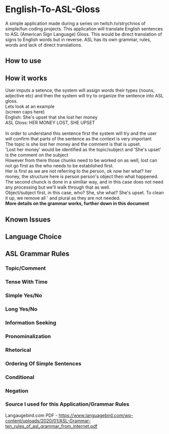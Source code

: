 # English-To-ASL-Gloss
A simple application made during a series on twitch.tv/strychnos of simple/fun coding projects. This application will translate English sentences to ASL (American Sign Language) Gloss. This would be direct translation of signs to English words but in reverse. ASL has its own grammar, rules, words and lack of direct translations. 

## How to use

## How it works
User imputs a setence, the system will assign words their types (nouns, adjective etc) and then the system will try to organize the sentence into ASL gloss. \
Lets look at an example \
(screen caps here) \
English: She's upset that she lost her money \
ASL Gloss: HER MONEY LOST, SHE UPSET \
\
In order to understand this sentence first the system will try and the user will confirm that parts of the sentence as the context is very important \
The topic is she lost her money and the comment is that is upset. \
'Lost her money' would be identified as the topic/subject and 'She's upset' is the comment on the subject \
However from there those chunks need to be worked on as well, lost can not go first as the who needs to be established first. \
Her is first as we are not referring to the person, ok now her what? her money, the structure here is person person's object then what happened. \
The second chunck is done in a similiar way, and in this case does not need any processing but we'll walk through that as well. \
Object/subject first, in this case, who? She, she what? She's upset. To clean it up, we remove all ' and plural as they are not needed. \
**More details on the grammar works, further down in this document**

## Known Issues

## Language Choice

## ASL Grammar Rules

### Topic/Comment

### Tense With Time

### Simple Yes/No

### Long Yes/No

### Information Seeking

### Pronominalization 

### Rhetorical

### Ordering Of Simple Sentences

### Conditional 

### Negation

### Source I used for this Application/Grammar Rules
Langaugebird.com PDF - https://www.languagebird.com/wp-content/uploads/2020/01/ASL-Grammar-ten_rules_of_asl_grammar_from_internet.pdf

